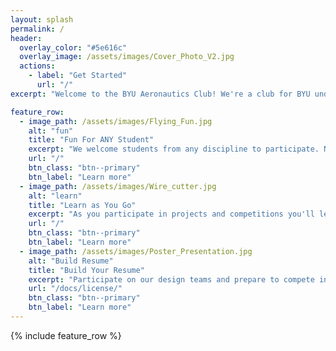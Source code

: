 ```yaml
---
layout: splash
permalink: /
header:
  overlay_color: "#5e616c"
  overlay_image: /assets/images/Cover_Photo_V2.jpg
  actions:
    - label: "Get Started"
      url: "/"
excerpt: "Welcome to the BYU Aeronautics Club! We're a club for BYU undergraduates and graduates to learn and apply aeronautics in fun projects for all levels of ability."

feature_row:
  - image_path: /assets/images/Flying_Fun.jpg
    alt: "fun"
    title: "Fun For ANY Student"
    excerpt: "We welcome students from any discipline to participate. No experience is required to get started in the Aeronautics Club."
    url: "/"
    btn_class: "btn--primary"
    btn_label: "Learn more"
  - image_path: /assets/images/Wire_cutter.jpg
    alt: "learn"
    title: "Learn as You Go"
    excerpt: "As you participate in projects and competitions you'll learn the skills you need to design, build, and fly your own aircraft."
    url: "/"
    btn_class: "btn--primary"
    btn_label: "Learn more"
  - image_path: /assets/images/Poster_Presentation.jpg
    alt: "Build Resume"
    title: "Build Your Resume"
    excerpt: "Participate on our design teams and prepare to compete in the public arena and gain opportunities to network with professionals in industry"
    url: "/docs/license/"
    btn_class: "btn--primary"
    btn_label: "Learn more"
---
```


{% include feature_row %}
